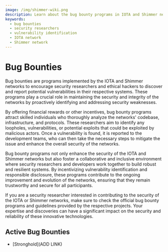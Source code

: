 ```yaml
---
image: /img/shimmer-wiki.png
description: Learn about the bug bounty programs in IOTA and Shimmer networks, incentivizing security researchers to identify and report vulnerabilities.
keywords:
  - bug bounties
  - security researchers
  - vulnerability identification
  - IOTA network
  - Shimmer network
---
```


# Bug Bounties

Bug bounties are programs implemented by the IOTA and Shimmer networks to encourage security researchers and ethical
hackers to discover and report potential vulnerabilities in their respective systems. These programs play a crucial role
in maintaining the security and integrity of the networks by proactively identifying and addressing security weaknesses.

By offering financial rewards or other incentives, bug bounty programs attract skilled individuals who thoroughly
analyze the networks' codebase, infrastructure, and protocols. These researchers aim to identify any loopholes,
vulnerabilities, or potential exploits that could be exploited by malicious actors. Once a vulnerability is found, it is
reported to the development teams, who can then take the necessary steps to mitigate the issue and enhance the overall
security of the networks.

Bug bounty programs not only enhance the security of the IOTA and Shimmer networks but also foster a collaborative and
inclusive environment where security researchers and developers work together to build robust and resilient systems. By
incentivizing vulnerability identification and responsible disclosure, these programs contribute to the ongoing
improvement and evolution of the networks, ensuring that they remain trustworthy and secure for all participants.

If you are a security researcher interested in contributing to the security of the IOTA or Shimmer networks, make sure
to check the official bug bounty programs and guidelines provided by the respective projects. Your expertise and
discoveries can have a significant impact on the security and reliability of these innovative technologies.

## Active Bug Bounties

* [Stronghold](ADD LINK)